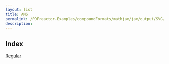 ```yaml
---
layout: list
title: AMS
permalink: /PDFreactor-Examples/compoundFormats/mathjax/jax/output/SVG/fonts/TeX/AMS/
description: 
---
```


## Index
<div class="boxes">
                            <a href="/PDFreactor-Examples/compoundFormats/mathjax/jax/output/SVG/fonts/TeX/AMS/Regular/">
                                Regular
                            </a>
</div>


